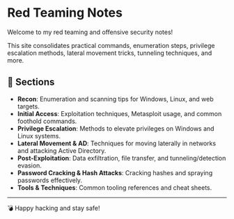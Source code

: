 # Red Teaming Notes

Welcome to my red teaming and offensive security notes!

This site consolidates practical commands, enumeration steps, privilege escalation methods, lateral movement tricks, tunneling techniques, and more.

## 📄 Sections

- **Recon**: Enumeration and scanning tips for Windows, Linux, and web targets.
- **Initial Access**: Exploitation techniques, Metasploit usage, and common foothold commands.
- **Privilege Escalation**: Methods to elevate privileges on Windows and Linux systems.
- **Lateral Movement & AD**: Techniques for moving laterally in networks and attacking Active Directory.
- **Post-Exploitation**: Data exfiltration, file transfer, and tunneling/detection evasion.
- **Password Cracking & Hash Attacks**: Cracking hashes and spraying passwords effectively.
- **Tools & Techniques**: Common tooling references and cheat sheets.

---

💣 Happy hacking and stay safe!
